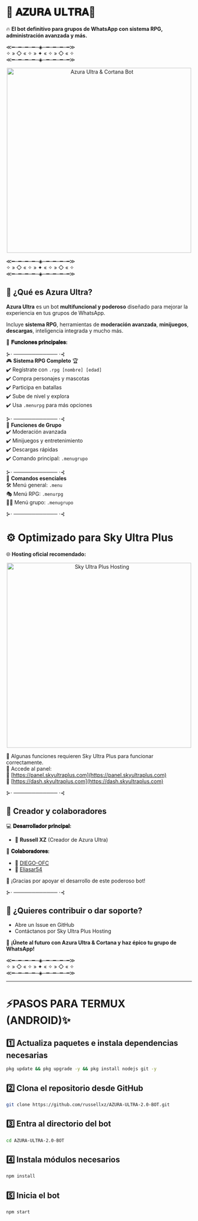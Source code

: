 # 🌟 𝐀𝐙𝐔𝐑𝐀 𝐔𝐋𝐓𝐑𝐀🌟  
🔥 **El bot definitivo para grupos de WhatsApp con sistema RPG, administración avanzada y más.**  

≪━─━─━─━─◈─━─━─━─━≫  
✧ » ◇ « ✧ » ✦ « ✧ » ◇ « ✧  
≪━─━─━─━─◈─━─━─━─━≫  

<p align="center">
  <img src="https://cdn.russellxz.click/6984cf1b.jpeg" alt="Azura Ultra & Cortana Bot" width="500"/>
</p>

≪━─━─━─━─◈─━─━─━─━≫  
✧ » ◇ « ✧ » ✦ « ✧ » ◇ « ✧  
≪━─━─━─━─◈─━─━─━─━≫  

## 🚀 **¿Qué es Azura Ultra?**  
**Azura Ultra** es un bot **multifuncional y poderoso** diseñado para mejorar la experiencia en tus grupos de WhatsApp.  

Incluye **sistema RPG**, herramientas de **moderación avanzada**, **minijuegos**, **descargas**, inteligencia integrada y mucho más.  

🌟 **𝐅𝐮𝐧𝐜𝐢𝐨𝐧𝐞𝐬 𝐩𝐫𝐢𝐧𝐜𝐢𝐩𝐚𝐥𝐞𝐬:**  

⊱⋅ ──────────── ⋅⊰  
🎮 **Sistema RPG Completo** 🏆  
✔️ Regístrate con `.rpg [nombre] [edad]`  
✔️ Compra personajes y mascotas  
✔️ Participa en batallas  
✔️ Sube de nivel y explora  
✔️ Usa `.menurpg` para más opciones  

⊱⋅ ──────────── ⋅⊰  
🤖 **Funciones de Grupo**  
✔️ Moderación avanzada  
✔️ Minijuegos y entretenimiento  
✔️ Descargas rápidas  
✔️ Comando principal: `.menugrupo`  

⊱⋅ ──────────── ⋅⊰  
📜 **Comandos esenciales**  
🛠️ Menú general: `.menu`  
🎭 Menú RPG: `.menurpg`  
🏴‍☠️ Menú grupo: `.menugrupo`  

⊱⋅ ──────────── ⋅⊰  

# ⚙️ **Optimizado para Sky Ultra Plus**  

🌐 **Hosting oficial recomendado:**  

<p align="center">
  <a href="https://panel.skyultraplus.com">
    <img src="https://cdn.dorratz.com/files/1742239358886.jpg" alt="Sky Ultra Plus Hosting" width="500"/>
  </a>
</p>

📌 Algunas funciones requieren Sky Ultra Plus para funcionar correctamente.  
🔗 Accede al panel:  
🔹 [https://panel.skyultraplus.com](https://panel.skyultraplus.com)  
🔹 [https://dash.skyultraplus.com](https://dash.skyultraplus.com)  

⊱⋅ ──────────── ⋅⊰  

## 👑 **Creador y colaboradores**  

💻 **𝐃𝐞𝐬𝐚𝐫𝐫𝐨𝐥𝐥𝐚𝐝𝐨𝐫 𝐩𝐫𝐢𝐧𝐜𝐢𝐩𝐚𝐥:**  
- 👑 **Russell XZ** (Creador de Azura Ultra)  

🤖 **𝐂𝐨𝐥𝐚𝐛𝐨𝐫𝐚𝐝𝐨𝐫𝐞𝐬:**  
- 🔹 [DIEGO-OFC](https://github.com/DIEGO-OFC)  
- 🔹 [Eliasar54](https://github.com/Eliasar54)  

📢 ¡Gracias por apoyar el desarrollo de este poderoso bot!  

⊱⋅ ──────────── ⋅⊰  

## 🎯 **¿Quieres contribuir o dar soporte?**  
- Abre un Issue en GitHub  
- Contáctanos por Sky Ultra Plus Hosting  

🚀 **¡Únete al futuro con Azura Ultra & Cortana y haz épico tu grupo de WhatsApp!**  

≪━─━─━─━─◈─━─━─━─━≫  
✧ » ◇ « ✧ » ✦ « ✧ » ◇ « ✧  
≪━─━─━─━─◈─━─━─━─━≫  

---

# ⚡PASOS PARA TERMUX (ANDROID)✨️

## 1️⃣ Actualiza paquetes e instala dependencias necesarias
```bash
pkg update && pkg upgrade -y && pkg install nodejs git -y
```

## 2️⃣ Clona el repositorio desde GitHub
```bash
git clone https://github.com/russellxz/AZURA-ULTRA-2.0-BOT.git
```

## 3️⃣ Entra al directorio del bot
```bash
cd AZURA-ULTRA-2.0-BOT
```

## 4️⃣ Instala módulos necesarios
```bash
npm install
```

## 5️⃣ Inicia el bot
```bash
npm start
```
